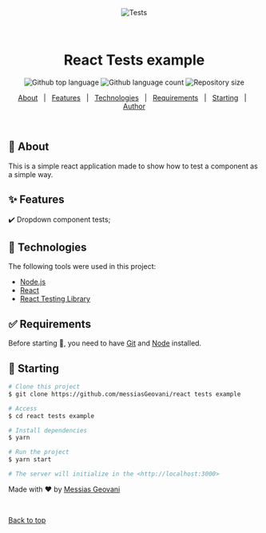 <div align="center" id="top"> 
  <img src="https://blog.azagatti.dev/static/f22fb1e3098677ab87ac48a910af8e71/00d43/banner.png" alt="Tests" />

  &#xa0;

  <!-- <a href="https://react tests example.netlify.app">Demo</a> -->
</div>

<h1 align="center">React Tests example</h1>

<p align="center">
  <img alt="Github top language" src="https://img.shields.io/github/languages/top/messiasGeovani/react-tests-example?color=56BEB8">

  <img alt="Github language count" src="https://img.shields.io/github/languages/count/messiasGeovani/react-tests-example?color=56BEB8">

  <img alt="Repository size" src="https://img.shields.io/github/repo-size/messiasGeovani/react-tests-example?color=56BEB8">

  <!-- <img alt="Github issues" src="https://img.shields.io/github/issues/messiasGeovani/react tests example?color=56BEB8" /> -->

  <!-- <img alt="Github forks" src="https://img.shields.io/github/forks/messiasGeovani/react tests example?color=56BEB8" /> -->

  <!-- <img alt="Github stars" src="https://img.shields.io/github/stars/messiasGeovani/react tests example?color=56BEB8" /> -->
</p>

<!-- Status -->

<!-- <h4 align="center"> 
	🚧  Tests 🚀 Under construction...  🚧
</h4> 

<hr> -->

<p align="center">
  <a href="#dart-about">About</a> &#xa0; | &#xa0; 
  <a href="#sparkles-features">Features</a> &#xa0; | &#xa0;
  <a href="#rocket-technologies">Technologies</a> &#xa0; | &#xa0;
  <a href="#white_check_mark-requirements">Requirements</a> &#xa0; | &#xa0;
  <a href="#checkered_flag-starting">Starting</a> &#xa0; | &#xa0;
  <a href="https://github.com/messiasGeovani" target="_blank">Author</a>
</p>

<br>

## :dart: About ##

This is a simple react application made to show how to test a component as a simple way.

## :sparkles: Features ##

:heavy_check_mark: Dropdown component tests;

## :rocket: Technologies ##

The following tools were used in this project:

- [Node.js](https://nodejs.org/en/)
- [React](https://pt-br.reactjs.org/)
- [React Testing Library](https://testing-library.com/docs/react-testing-library/intro/)

## :white_check_mark: Requirements ##

Before starting :checkered_flag:, you need to have [Git](https://git-scm.com) and [Node](https://nodejs.org/en/) installed.

## :checkered_flag: Starting ##

```bash
# Clone this project
$ git clone https://github.com/messiasGeovani/react tests example

# Access
$ cd react tests example

# Install dependencies
$ yarn

# Run the project
$ yarn start

# The server will initialize in the <http://localhost:3000>
```

Made with :heart: by <a href="https://github.com/messiasGeovani" target="_blank">Messias Geovani</a>

&#xa0;

<a href="#top">Back to top</a>
